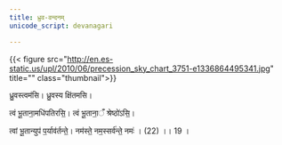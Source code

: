 ```yaml
---
title: ध्रुव-वन्दनम्
unicode_script: devanagari

---
```


{{< figure src="http://en.es-static.us/upl/2010/06/precession_sky_chart_3751-e1336864495341.jpg" title="" class="thumbnail">}}

ध्रु॒वस्त्वम॑सि। ध्रु॒वस्य क्षि॑तमसि।

त्वं भू॒ताना॒मधि॑पतिरसि॒। त्वं भू॒ताना॒ँ श्रेष्ठो॑ऽसि॒।

त्वां भू॒तान्युप॑ प॒र्याव॑र्तन्ते॒। नम॑स्ते॒ नम॒स्सर्व॑न्ते॒ नमः॑ । (22) ।। 19 ।
